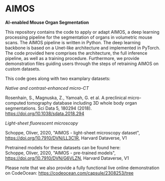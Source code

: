 # AIMOS
<b>AI-enabled Mouse Organ Segmentation</b>

This repository contains the code to apply or adapt AIMOS, a deep learning processing pipeline for the segmentation of organs in volumetric mouse scans. The AIMOS pipeline is written in Python. The deep learning backbone is based on a Unet-like architecture and implemented in PyTorch. The code provided here comprises the architecture, the full inference pipeline, as well as a training procedure. Furthermore, we provide demonstration files guiding users through the steps of retraining AIMOS on custom datasets.

This code goes along with two examplary datasets:

*Native and contrast-enhanced micro-CT* 

Rosenhain, S., Magnuska, Z., Yamoah, G. et al. A preclinical micro-computed tomography database including 3D whole body organ segmentations. Sci Data 5, 180294 (2018). https://doi.org/10.1038/sdata.2018.294

*Light-sheet fluorescent microscopy*

Schoppe, Oliver, 2020, "AIMOS - light-sheet microscopy dataset", https://doi.org/10.7910/DVN/LL3C1R, Harvard Dataverse, V1

Pretrained models for these datasets can be found here:  
Schoppe, Oliver, 2020, "AIMOS - pre-trained models", https://doi.org/10.7910/DVN/G6VLZN, Harvard Dataverse, V1 

Please note that we also provide a fully functional live online demonstration on CodeOcean:
https://codeocean.com/capsule/2308253/tree
